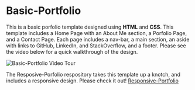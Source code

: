 # Basic-Portfolio

This is a basic porfolio template designed using **HTML** and **CSS**. This template includes a Home Page with an About Me section, a Porfolio Page, and a Contact Page. Each page includes a nav-bar, a main section, an aside with links to GitHub, LinkedIn, and StackOverflow, and a footer. Please see the video below for a quick walkthrough of the design. 

![Basic-Portfolio Video Tour](./assets/images/Basic-Portfolio_Video.gif)  


The Resposive-Porfolio respository takes this template up a knotch, and includes a responsive design. Please check it out! [Responsive-Portfolio](https://mfbradley.github.io/Responsive-Portfolio/)  